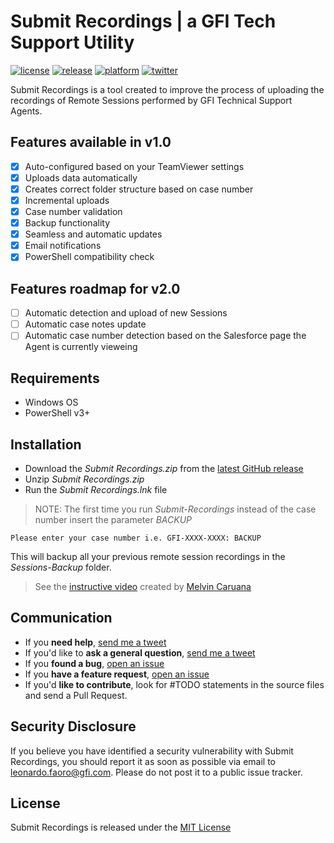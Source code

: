 # Submit Recordings | a GFI Tech Support Utility

[![license](https://img.shields.io/badge/license-MIT-blue.svg)](https://github.com/lfaoro/Cast/blob/master/LICENSE.md)
[![release](https://img.shields.io/badge/release-v1.0-brightgreen.svg)](https://github.com/GFISoftware/Submit-Recordings/releases)
[![platform](https://img.shields.io/badge/platform-Windows-blue.svg)](http://www.microsoft.com/en-us/windows)
[![twitter](https://img.shields.io/badge/twitter-%40leonarth-blue.svg)](https://twitter.com/leonarth)

Submit Recordings is a tool created to improve the process of uploading the recordings of Remote Sessions performed by GFI Technical Support Agents.

## Features available in v1.0
- [x] Auto-configured based on your TeamViewer settings
- [x] Uploads data automatically
- [x] Creates correct folder structure based on case number
- [x] Incremental uploads
- [x] Case number validation
- [x] Backup functionality
- [x] Seamless and automatic updates
- [x] Email notifications
- [x] PowerShell compatibility check

## Features roadmap for v2.0

- [ ] Automatic detection and upload of new Sessions
- [ ] Automatic case notes update
- [ ] Automatic case number detection based on the Salesforce page the Agent is currently vieweing

## Requirements
- Windows OS
- PowerShell v3+

## Installation
- Download the *Submit Recordings.zip* from the [latest GitHub release](https://github.com/GFISoftware/Submit-Recordings/releases)
- Unzip *Submit Recordings.zip*
- Run the *Submit Recordings.lnk* file

> NOTE: The first time you run *Submit-Recordings* instead of the case number insert the parameter *BACKUP*

`Please enter your case number i.e. GFI-XXXX-XXXX: BACKUP`

This will backup all your previous remote session recordings in the *Sessions-Backup* folder.

> See the [instructive video](https://raw.githubusercontent.com/GFISoftware/Submit-Recordings/master/Submit%20Recordings.mp4) created by [Melvin Caruana]()

## Communication
- If you **need help**, [send me a tweet](<https://twitter.com/leonarth>)
- If you'd like to **ask a general question**, [send me a tweet](<https://twitter.com/leonarth>)
- If you **found a bug**, [open an issue](<https://github.com/GFISoftware/Submit-Recordings/issues>)
- If you **have a feature request**, [open an issue](<https://github.com/GFISoftware/Submit-Recordings/issues>)
- If you'd **like to contribute**, look for #TODO statements in the source files and send a Pull Request.

## Security Disclosure
If you believe you have identified a security vulnerability with Submit Recordings, you should report it as soon as possible via email to leonardo.faoro@gfi.com. Please do not post it to a public issue tracker.

## License
Submit Recordings is released under the [MIT License](<LICENSE.md>)

